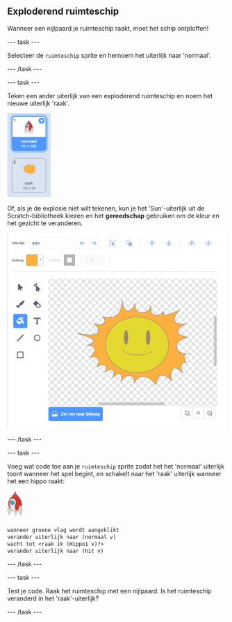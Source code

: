 ## Exploderend ruimteschip

Wanneer een nijlpaard je ruimteschip raakt, moet het schip ontploffen!

\--- task \---

Selecteer de `ruimteschip` sprite en hernoem het uiterlijk naar 'normaal'.

\--- /task \---

\--- task \---

Teken een ander uiterlijk van een exploderend ruimteschip en noem het nieuwe uiterlijk 'raak'.

![screenshot](images/invaders-spaceship-costumes.png)

Of, als je de explosie niet wilt tekenen, kun je het 'Sun'-uiterlijk uit de Scratch-bibliotheek kiezen en het **gereedschap** gebruiken om de kleur en het gezicht te veranderen.

![screenshot](images/invaders-sun.png)

\--- /task \---

\--- task \---

Voeg wat code toe aan je `ruimteschip` sprite zodat het het 'normaal' uiterlijk toont wanneer het spel begint, en schakelt naar het 'raak' uiterlijk wanneer het een hippo raakt:

![ruimteschip sprite](images/rocket-sprite.png)

```blocks3
wanneer groene vlag wordt aangeklikt
verander uiterlijk naar (normaal v)
wacht tot <raak ik (Hippo1 v)?>
verander uiterlijk naar (hit v)
```

\--- /task \---

\--- task \---

Test je code. Raak het ruimteschip met een nijlpaard. Is het ruimteschip veranderd in het 'raak'-uiterlijk?

\--- /task \---